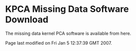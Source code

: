 
KPCA Missing Data Software Download
===================================

The missing data kernel PCA software is available from here.

Page last modified on Fri Jan 5 12:37:39 GMT 2007.


